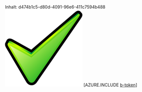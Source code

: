 Inhalt: d474b1c5-d80d-4091-96e6-411c7594b488![Bild](1104d5bc-b8fc-4b32-849d-77ee4b5f00d7.png)
[AZURE.INCLUDE [b-token](6d1413b4-758a-47ee-84a4-f5b401ee200e.md)]
